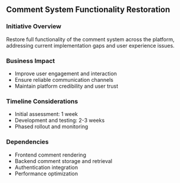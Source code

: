 ## Comment System Functionality Restoration

### Initiative Overview
Restore full functionality of the comment system across the platform, addressing current implementation gaps and user experience issues.

### Business Impact
- Improve user engagement and interaction
- Ensure reliable communication channels
- Maintain platform credibility and user trust

### Timeline Considerations
- Initial assessment: 1 week
- Development and testing: 2-3 weeks
- Phased rollout and monitoring

### Dependencies
- Frontend comment rendering
- Backend comment storage and retrieval
- Authentication integration
- Performance optimization